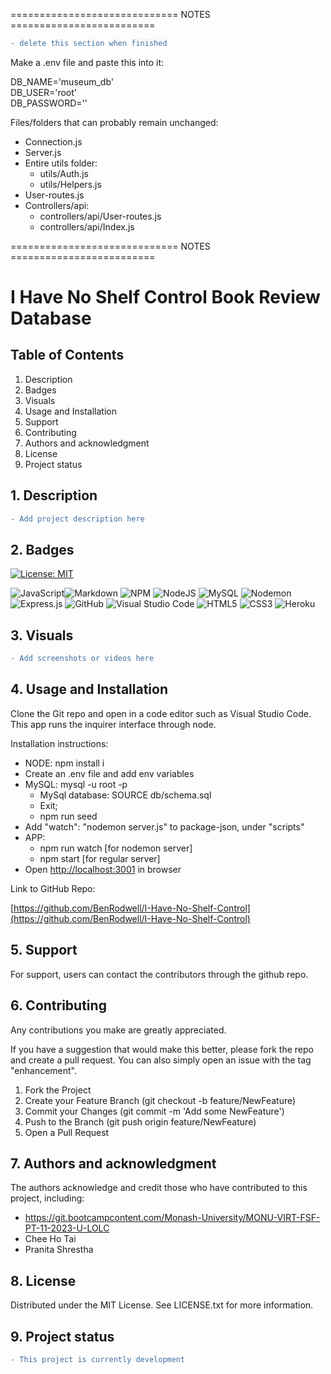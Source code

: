 ============================= NOTES =========================

```diff
- delete this section when finished
```

Make a .env file and paste this into it:

DB_NAME='museum_db'   \
DB_USER='root'        \
DB_PASSWORD=''      

Files/folders that can probably remain unchanged:

- Connection.js
- Server.js
-	Entire utils folder:
    - utils/Auth.js
    - utils/Helpers.js
- User-routes.js
- Controllers/api:
   - controllers/api/User-routes.js
   - controllers/api/Index.js


============================= NOTES =========================

# I Have No Shelf Control Book Review Database

## Table of Contents

1. Description
2. Badges
3. Visuals
4. Usage and Installation
5. Support
6. Contributing 
7. Authors and acknowledgment
8. License
9. Project status

## 1. Description

```diff
- Add project description here
```

## 2. Badges

[![License: MIT](https://img.shields.io/badge/License-MIT-yellow.svg)](https://opensource.org/licenses/MIT)

![JavaScript](https://img.shields.io/badge/javascript-%23323330.svg?style=for-the-badge&logo=javascript&logoColor=%23F7DF1E)![Markdown](https://img.shields.io/badge/markdown-%23000000.svg?style=for-the-badge&logo=markdown&logoColor=white) ![NPM](https://img.shields.io/badge/NPM-%23CB3837.svg?style=for-the-badge&logo=npm&logoColor=white) ![NodeJS](https://img.shields.io/badge/node.js-6DA55F?style=for-the-badge&logo=node.js&logoColor=white) ![MySQL](https://img.shields.io/badge/mysql-%2300f.svg?style=for-the-badge&logo=mysql&logoColor=white) ![Nodemon](https://img.shields.io/badge/NODEMON-%23323330.svg?style=for-the-badge&logo=nodemon&logoColor=%BBDEAD) ![Express.js](https://img.shields.io/badge/express.js-%23404d59.svg?style=for-the-badge&logo=express&logoColor=%2361DAFB) ![GitHub](https://img.shields.io/badge/github-%23121011.svg?style=for-the-badge&logo=github&logoColor=white) ![Visual Studio Code](https://img.shields.io/badge/Visual%20Studio%20Code-0078d7.svg?style=for-the-badge&logo=visual-studio-code&logoColor=white) ![HTML5](https://img.shields.io/badge/html5-%23E34F26.svg?style=for-the-badge&logo=html5&logoColor=white) ![CSS3](https://img.shields.io/badge/css3-%231572B6.svg?style=for-the-badge&logo=css3&logoColor=white) ![Heroku](https://img.shields.io/badge/heroku-%23430098.svg?style=for-the-badge&logo=heroku&logoColor=white) 

## 3. Visuals

```diff
- Add screenshots or videos here
```

## 4. Usage and Installation

Clone the Git repo and open in a code editor such as Visual Studio Code. This app runs the inquirer interface through node. 

Installation instructions:

- NODE: npm install i
- Create an .env file and add env variables
- MySQL: mysql -u root -p
    - MySql database: SOURCE db/schema.sql
    - Exit;
    - npm run seed
- Add     "watch": "nodemon server.js"   to package-json, under "scripts"
- APP: 
    * npm run watch [for nodemon server] 
    * npm start [for regular server]
- Open [http://localhost:3001](http://localhost:3001/) in browser

Link to GitHub Repo:

[https://github.com/BenRodwell/I-Have-No-Shelf-Control](https://github.com/BenRodwell/I-Have-No-Shelf-Control)

## 5. Support

For support, users can contact the contributors through the github repo.

## 6. Contributing

Any contributions you make are greatly appreciated.

If you have a suggestion that would make this better, please fork the repo and create a pull request. You can also simply open an issue with the tag "enhancement". 
1.	Fork the Project
2.	Create your Feature Branch (git checkout -b feature/NewFeature)
3.	Commit your Changes (git commit -m 'Add some NewFeature')
4.	Push to the Branch (git push origin feature/NewFeature)
5.	Open a Pull Request

## 7. Authors and acknowledgment

The authors acknowledge and credit those who have contributed to this project, including:
*	https://git.bootcampcontent.com/Monash-University/MONU-VIRT-FSF-PT-11-2023-U-LOLC
*	Chee Ho Tai
*	Pranita Shrestha

## 8. License

Distributed under the MIT License. See LICENSE.txt for more information.

## 9. Project status

```diff
- This project is currently development
```

